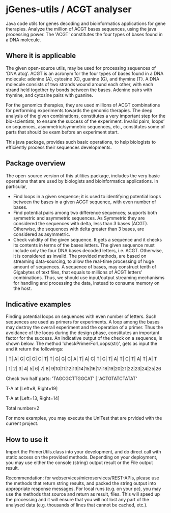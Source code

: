 # jGenes-utils / ACGT analyser
Java code utils for genes decoding and bioinformatics applications for gene therapies. Analyze the million of ACGT bases sequences, using the java processing power. The 'ACGT' constitutes the four types of bases found in a DNA molecule.

## Where it is applicable
The given open-source utils, may be used for processing sequences of ‘DNA atcg’.
ACGT is an acronym for the four types of bases found in a DNA molecule: adenine (A), cytosine (C), guanine (G), and thymine (T). A DNA molecule consists of two strands wound around each other, with each strand held together by bonds between the bases. Adenine pairs with thymine, and cytosine pairs with guanine. 

For the genomics therapies, they are used millions of ACGT combinations for performing experiments towards the genomic therapies. The deep analysis of the given combinations, constitutes a very important step for the bio-scientists, to ensure the success of the experiment. Invalid pairs, loops’ on sequences, asymmetric/symmetric sequences, etc., constitutes some of parts that should be exam before an experiment start. 

This java package, provides such basic operations, to help biologists to efficiently process their sequences developments.

## Package overview
The open-source version of this utilities package, includes the very basic operations that are used by biologists and bioinformatics applications. In particular,
- Find loops in a given sequence; it is used to identifying potential loops between the bases in a given ACGT sequence, with even number of bases.
- Find potential pairs among two difference sequences; supports both symmetric and asymmetric sequences. As Symmetric they are considered the sequences with delta, less than 3 bases (ACGT). Otherwise, the sequences with delta greater than 3 bases, are considered as asymmetric.
- Check validity of the given sequence. It gets a sequence and it checks its contents in terms of the bases letters. The given sequence must include only the four DNA bases decoded letters, i.e. ACGT. Otherwise, it is considered as invalid.
The provided methods, are based on streaming data-sourcing, to allow the real-time processing of huge amount of sequences. A sequence of bases, may construct tenth of Gigabytes of text files, that equals to millions of ACGT letters’ combinations. Thus, we should use input/output streaming mechanisms for handling and processing the data, instead to consume memory on the host.

## Indicative examples
Finding potential loops on sequences with even number of letters. Such sequences are used as primers for experiments. A loop among the bases may destroy the overall experiment and the operation of a primer. Thus the avoidance of the loops during the design phase, constitutes an important factor for the success. An indicative output of the check on a sequence, is shown below. The method 'checkPrimerForLoops(str)', gets as input the and it return the followings:

| T| A| G| C| G| C| T| T| G| G| C| A| T| A| C| T| G| T| A| T| C| T| A| T| A| T

| 1| 2| 3| 4| 5| 6| 7| 8| 9|10|11|12|13|14|15|16|17|18|19|20|21|22|23|24|25|26


Check two half parts: 'TAGCGCTTGGCAT' | 'ACTGTATCTATAT'

T-A at [Left=8, Right=19]

T-A at [Left=13, Right=14]

Total number=2

For more examples, you may execute the UniTest that are prvided with the current project.


## How to use it
Import the PrimerUtils.class into your development, and do direct call with static access on the provided methods. Depending on your deployment, you may use either the console (string) output result or the File output result.

Recommendation: for webservices/microservices/REST-APIs, please use the methods that return string results, and packed the string output into appropriate response messages. For local runs (e.g. on your pc), you may use the methods that source and return as result, files. This will speed up the processing and it will ensure that you will not lost any part of the analysed data (e.g. thousands of lines that cannot be cached, etc.).

